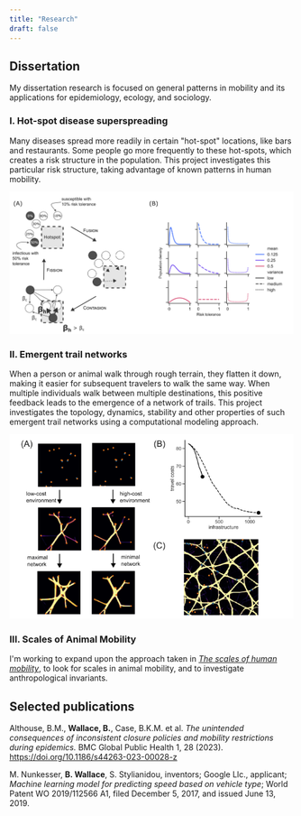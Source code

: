 ```yaml
---
title: "Research"
draft: false
---
```


## Dissertation

My dissertation research is focused on general patterns in mobility and its applications for epidemiology, ecology, and sociology.

### I. Hot-spot disease superspreading

Many diseases spread more readily in certain "hot-spot" locations, like bars and restaurants. Some people go more frequently to these hot-spots, which creates a risk structure in the population. This project investigates this particular risk structure, taking advantage of known patterns in human mobility.


![Hotspot figure 1](/research/hotspot.png)


<!-- (A) The model assigns each individual a fixed risk tolerance value between 0 and 1. Each day, individuals visit the hotspot with probability equal to their risk tolerance. Infected agents in the hotspot spread the disease with high transmission rate to susceptible agents in the hotspot. At the same time, all infected agents spread the disease to all susceptible agents with low transmission rate. Infected agents eventually recover and cannot be infected again, and the simulation ends when no agents are infected. (B) We consider different risk tolerance distributions for the population using beta distributions with low, medium and high mean; and low, medium and high variance. See methods for more details.


![Hotspot figure 2](/research/hotspot2.png)

Top panels show how $R_t$ in the hotspot model (purple dotted lines) rises and falls sharply, contrasted with the homogeneous model (black solid lines) in which $R_t$ declines monotonically. Middle and bottom panels show how this affects the peak and total number of infections respectively. From left to right, with hotspot dynamics: low $R_0$ diseases peak higher and affect more people; medium $R_0$ diseases peak higher but affect fewer people; and high $R_0$ diseases peak lower and affect fewer people. Figures made with scenario of risk tolerance mean of 0.25, “high” risk tolerance distribution variance and 0.5 fraction of hotspot spread (middle right panel in figure 1 B, purple dotted lines in the center column in figures 2 and 3). -->

### II. Emergent trail networks

When a person or animal walk through rough terrain, they flatten it down, making it easier for subsequent travelers to walk the same way. When multiple individuals walk between multiple destinations, this positive feedback leads to the emergence of a network of trails. This project investigates the topology, dynamics, stability and other properties of such emergent trail networks using a computational modeling approach.

![Trails figure](/research/trails.png)
<!-- (A) Snapshots of trail development between fixed points in low-cost (left column) and high-cost (right column) environments. (B) Lines show trail development over time plotted in travel-cost (average cost of travel between points) vs infrastructure (amount of trail used) space. Final networks (large dots) show an efficient tradeoff between infrastructure use and travel cost along a pareto front. (C) Walkers move between _dynamically shifting_ locations, producing a network that connects all of the 2-D space. -->

<!-- This project describes a computational modeling approach to understanding the dynamics of these networks that builds on a classic "active-walker" model \[1\]. Simulated agents take the least-cost path between points of interest across a continuous 2D space; as they move they decrease the "cost" of traveling over the same patch of ground. We consider the dual optimization problem of simultaneously minimizing travel costs between points of interest in the network and total amount of path improvement, as in \[2\]; within this framework we try to understand the efficiencies of the emergent networks, and how efficiencies vary with environmental parameters, behavioral parameters, and other network measures. We discuss implications to urban planning, transportation system design, and animal behavior. Finally, we show that when points of interest are randomly and dynamically placed, the emergent transportation network may take on novel fractal shapes.

\[1\] Helbing, Dirk, Joachim Keltsch, and Péter Molnár. “Modelling the Evolution of Human Trail Systems.” Nature 1997

\[2\] Perna, Andrea, and Tanya Latty. “Animal Transportation Networks.” Journal of the Royal Society 2014 -->

<!-- \begin{figure}[!h]
  \centering
  \includegraphics[width=.95\textwidth]{netsci2025.pdf}
  \caption{ }
\end{figure} -->




### III. Scales of Animal Mobility

I'm working to expand upon the approach taken in [_The scales of human mobility_](https://www.nature.com/articles/s41586-020-2909-1), to look for scales in animal mobility, and to investigate anthropological invariants.

## Selected publications

Althouse, B.M., __Wallace, B.__, Case, B.K.M. et al. _The unintended consequences of inconsistent closure policies and mobility restrictions during epidemics._ BMC Global Public Health 1, 28 (2023). https://doi.org/10.1186/s44263-023-00028-z
  
M. Nunkesser, __B. Wallace__, S. Stylianidou, inventors; Google Llc.,
  applicant; _Machine learning model for predicting speed based on vehicle type_; World Patent
  WO 2019/112566 A1, filed December 5, 2017, and issued June 13, 2019.